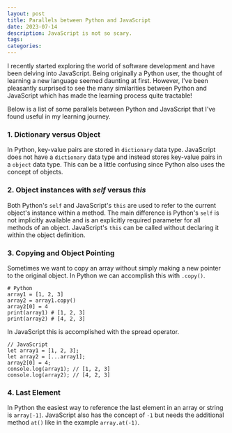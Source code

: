 ```yaml
---
layout: post
title: Parallels between Python and JavaScript
date: 2023-07-14
description: JavaScript is not so scary.
tags:
categories:
---
```


I recently started exploring the world of software development and have been delving into JavaScript. Being originally a Python user, the thought of learning a new language seemed daunting at first. However, I've been pleasantly surprised to see the many similarities between Python and JavaScript which has made the learning process quite tractable!

Below is a list of some parallels between Python and JavaScript that I've found useful in my learning journey.

### 1. Dictionary versus Object
In Python, key-value pairs are stored in `dictionary` data type. JavaScript does not have a `dictionary` data type and instead stores key-value pairs in a `object` data type. This can be a little confusing since Python also uses the concept of objects.

### 2. Object instances with *self* versus *this*
Both Python's `self` and JavaScript's `this` are used to refer to the current object's instance within a method. The main difference is Python's `self` is not implicitly available and is an explicitly required parameter for all methods of an object. JavaScript's `this` can be called without declaring it within the object definition.

### 3. Copying and Object Pointing
Sometimes we want to copy an array without simply making a new pointer to the original object. In Python we can accomplish this with `.copy()`.
```
# Python
array1 = [1, 2, 3]
array2 = array1.copy()
array2[0] = 4
print(array1) # [1, 2, 3]
print(array2) # [4, 2, 3]
```
In JavaScript this is accomplished with the spread operator.
```
// JavaScript
let array1 = [1, 2, 3];
let array2 = [...array1];
array2[0] = 4;
console.log(array1); // [1, 2, 3]
console.log(array2); // [4, 2, 3]
```

### 4. Last Element
In Python the easiest way to reference the last element in an array or string is `array[-1]`. JavaScript also has the concept of `-1` but needs the additional method `at()` like in the example `array.at(-1)`.
